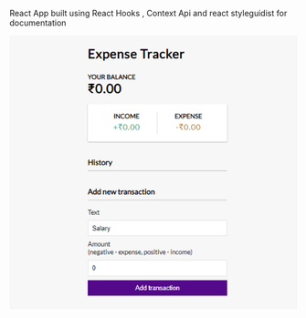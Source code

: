 ﻿React App built using React Hooks , Context Api and react styleguidist for documentation

![](expense-track.gif)